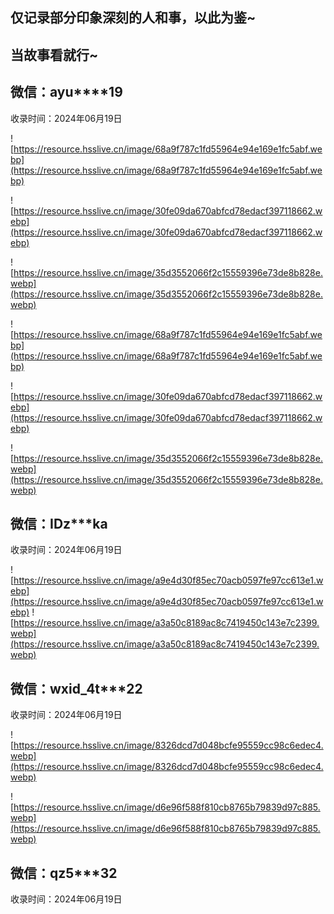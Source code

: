 ## 仅记录部分印象深刻的人和事，以此为鉴~

## 当故事看就行~

## 微信：ayu\*\*\*\*19

收录时间：2024年06月19日

![https://resource.hsslive.cn/image/68a9f787c1fd55964e94e169e1fc5abf.webp](https://resource.hsslive.cn/image/68a9f787c1fd55964e94e169e1fc5abf.webp)

![https://resource.hsslive.cn/image/30fe09da670abfcd78edacf397118662.webp](https://resource.hsslive.cn/image/30fe09da670abfcd78edacf397118662.webp)

![https://resource.hsslive.cn/image/35d3552066f2c15559396e73de8b828e.webp](https://resource.hsslive.cn/image/35d3552066f2c15559396e73de8b828e.webp)

![https://resource.hsslive.cn/image/68a9f787c1fd55964e94e169e1fc5abf.webp](https://resource.hsslive.cn/image/68a9f787c1fd55964e94e169e1fc5abf.webp)

![https://resource.hsslive.cn/image/30fe09da670abfcd78edacf397118662.webp](https://resource.hsslive.cn/image/30fe09da670abfcd78edacf397118662.webp)

![https://resource.hsslive.cn/image/35d3552066f2c15559396e73de8b828e.webp](https://resource.hsslive.cn/image/35d3552066f2c15559396e73de8b828e.webp)

## 微信：IDz\*\*\*ka

收录时间：2024年06月19日

![https://resource.hsslive.cn/image/a9e4d30f85ec70acb0597fe97cc613e1.webp](https://resource.hsslive.cn/image/a9e4d30f85ec70acb0597fe97cc613e1.webp)
![https://resource.hsslive.cn/image/a3a50c8189ac8c7419450c143e7c2399.webp](https://resource.hsslive.cn/image/a3a50c8189ac8c7419450c143e7c2399.webp)

## 微信：wxid_4t\*\*\*22

收录时间：2024年06月19日

![https://resource.hsslive.cn/image/8326dcd7d048bcfe95559cc98c6edec4.webp](https://resource.hsslive.cn/image/8326dcd7d048bcfe95559cc98c6edec4.webp)

![https://resource.hsslive.cn/image/d6e96f588f810cb8765b79839d97c885.webp](https://resource.hsslive.cn/image/d6e96f588f810cb8765b79839d97c885.webp)

## 微信：qz5\*\*\*32

收录时间：2024年06月19日
